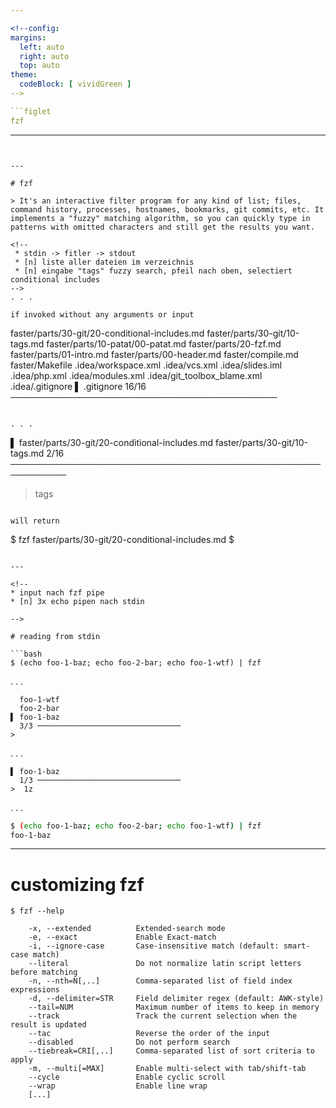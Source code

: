 ```yaml
---

<!--config:
margins:
  left: auto
  right: auto
  top: auto
theme:
  codeBlock: [ vividGreen ]
-->

```figlet
fzf
```

---
```


---

# fzf

> It's an interactive filter program for any kind of list; files, command history, processes, hostnames, bookmarks, git commits, etc. It implements a "fuzzy" matching algorithm, so you can quickly type in patterns with omitted characters and still get the results you want.

<!--
 * stdin -> fitler -> stdout
 * [n] liste aller dateien im verzeichnis
 * [n] eingabe "tags" fuzzy search, pfeil nach oben, selectiert conditional includes
-->
. . . 

if invoked without any arguments or input
```
  faster/parts/30-git/20-conditional-includes.md
  faster/parts/30-git/10-tags.md
  faster/parts/10-patat/00-patat.md
  faster/parts/20-fzf.md
  faster/parts/01-intro.md
  faster/parts/00-header.md
  faster/compile.md
  faster/Makefile
  .idea/workspace.xml
  .idea/vcs.xml
  .idea/slides.iml
  .idea/php.xml
  .idea/modules.xml
  .idea/git_toolbox_blame.xml
  .idea/.gitignore
▌ .gitignore
  16/16 ───────────────────────────────────────────
>
```

. . .

```
▌ faster/parts/30-git/20-conditional-includes.md
  faster/parts/30-git/10-tags.md
  2/16 ───────────────────────────────────────────────────────────
> tags
```

will return
```
$ fzf
faster/parts/30-git/20-conditional-includes.md
$
```

---

<!--
* input nach fzf pipe
* [n] 3x echo pipen nach stdin

-->

# reading from stdin

```bash
$ (echo foo-1-baz; echo foo-2-bar; echo foo-1-wtf) | fzf
```

. . . 


```
  foo-1-wtf
  foo-2-bar
▌ foo-1-baz
  3/3 ────────────────────────────────
>

```

. . .

```
▌ foo-1-baz
  1/3 ────────────────────────────────
>  1z
```

. . .

```bash
$ (echo foo-1-baz; echo foo-2-bar; echo foo-1-wtf) | fzf
foo-1-baz

```

---

<!--
* viele optionen fzf zu customizen
* manipulieren der optionen (input transformieren zur darstellung)
* tiebreak
* preview an der linken seite
-->

# customizing fzf

```shell
$ fzf --help

    -x, --extended          Extended-search mode
    -e, --exact             Enable Exact-match
    -i, --ignore-case       Case-insensitive match (default: smart-case match)
    --literal               Do not normalize latin script letters before matching
    -n, --nth=N[,..]        Comma-separated list of field index expressions
    -d, --delimiter=STR     Field delimiter regex (default: AWK-style)
    --tail=NUM              Maximum number of items to keep in memory
    --track                 Track the current selection when the result is updated
    --tac                   Reverse the order of the input
    --disabled              Do not perform search
    --tiebreak=CRI[,..]     Comma-separated list of sort criteria to apply
    -m, --multi[=MAX]       Enable multi-select with tab/shift-tab
    --cycle                 Enable cyclic scroll
    --wrap                  Enable line wrap
    [...]
```
